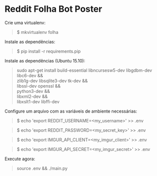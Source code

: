 # Reddit Folha Bot Poster
Crie uma virtualenv:
> $ mkvirtualenv folha

Instale as dependências:
> $ pip install -r requirements.pip

Instale as dependências (Ubuntu 15.10):
> sudo apt-get install build-essential libncursesw5-dev libgdbm-dev libc6-dev && \
                                                       zlib1g-dev libsqlite3-dev tk-dev && \
                                                       libssl-dev openssl && \
                                                       python3-dev && \
                                                       libxml2-dev && \
                                                       libxslt1-dev libffi-dev


Configure um arquivo com as variáveis de ambiente necessárias:

> $ echo 'export REDDIT_USERNAME=<my_username>' >> .env

> $ echo 'export REDDIT_PASSWORD=<my_secret_key>' >> .env

> $ echo 'export IMGUR_API_CLIENT=<my_imgur_client>' >> .env

> $ echo 'export IMGUR_API_SECRET=<my_imgur_secret>' >> .env

Execute agora:
> source .env && ./main.py
